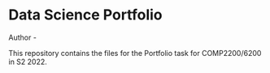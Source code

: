 # Data Science Portfolio

Author - 

This repository contains the files for the Portfolio task for COMP2200/6200 in S2 2022. 

